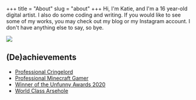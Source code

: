 +++
title = "About"
slug = "about"
+++
Hi, I'm Katie, and I'm a 16 year-old digital artist. I also do some coding and writing. If you would like to see some of my works, you may check out my blog or my Instagram account. I don't have anything else to say, so bye.

![](https://media.discordapp.net/attachments/694128442458767510/724870732227543040/SPOILER_gay.jpg)

## **(De)achievements**
- [Professional Cringelord](https://www.youtube.com/watch?v=dQw4w9WgXcQ)
- [Professional Minecraft Gamer](https://www.youtube.com/watch?v=dQw4w9WgXcQ)
- [Winner of the Unfunny Awards 2020](https://www.youtube.com/watch?v=dQw4w9WgXcQ)
- [World Class Arsehole](https://www.youtube.com/watch?v=dQw4w9WgXcQ)

